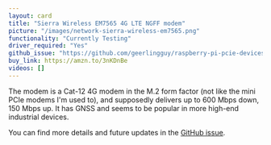```yaml
---
layout: card
title: "Sierra Wireless EM7565 4G LTE NGFF modem"
picture: "/images/network-sierra-wireless-em7565.png"
functionality: "Currently Testing"
driver_required: "Yes"
github_issue: "https://github.com/geerlingguy/raspberry-pi-pcie-devices/issues/366"
buy_link: https://amzn.to/3nKDnBe
videos: []
---
```

The modem is a Cat-12 4G modem in the M.2 form factor (not like the mini PCIe modems I'm used to), and supposedly delivers up to 600 Mbps down, 150 Mbps up. It has GNSS and seems to be popular in more high-end industrial devices.

You can find more details and future updates in the [GitHub issue](https://github.com/geerlingguy/raspberry-pi-pcie-devices/issues/366).
